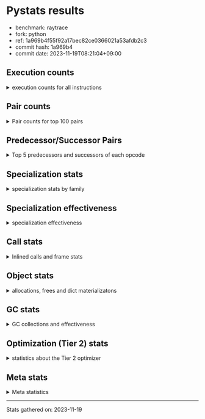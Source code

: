 
# Pystats results

- benchmark: raytrace
- fork: python
- ref: 1a969b4f55f92a17bec82ce0366021a53afdb2c3
- commit hash: 1a969b4
- commit date: 2023-11-19T08:21:04+09:00

## Execution counts

<details>
<summary> execution counts for all instructions </summary>

|Name | Count | Self | Cumulative | Miss ratio | 
|---|---:|---:|---:|---:|
| LOAD_FAST | 663,901,760 | 21.6% | 21.6% |  |
| LOAD_ATTR_INSTANCE_VALUE | 445,339,140 | 14.5% | 36.1% | 0.2% |
| RESUME_CHECK | 199,108,620 | 6.5% | 42.6% | 0.0% |
| RETURN_VALUE | 178,226,920 | 5.8% | 48.4% |  |
| LOAD_FAST_LOAD_FAST | 177,155,880 | 5.8% | 54.2% |  |
| BINARY_OP_MULTIPLY_FLOAT | 148,165,780 | 4.8% | 59.0% | 6.2% |
| CALL_PY_EXACT_ARGS | 129,162,800 | 4.2% | 63.2% | 2.3% |
| STORE_ATTR_INSTANCE_VALUE | 128,143,400 | 4.2% | 67.4% | 0.0% |
| LOAD_ATTR_METHOD_WITH_VALUES | 121,266,460 | 3.9% | 71.3% | 1.8% |
| RETURN_CONST | 84,603,600 | 2.8% | 74.1% |  |
| BINARY_OP_ADD_FLOAT | 81,693,900 | 2.7% | 76.8% | 9.9% |
| BINARY_OP_SUBTRACT_FLOAT | 67,119,600 | 2.2% | 79.0% | 30.1% |
| STORE_FAST | 63,113,020 | 2.1% | 81.0% |  |
| BINARY_OP | 58,565,860 | 1.9% | 82.9% |  |
| LOAD_CONST | 54,366,360 | 1.8% | 84.7% |  |
| LOAD_GLOBAL_MODULE | 52,240,460 | 1.7% | 86.4% | 0.0% |
| EXIT_INIT_CHECK | 44,517,200 | 1.5% | 87.8% |  |
| CALL_ALLOC_AND_ENTER_INIT | 44,517,200 | 1.5% | 89.3% |  |
| POP_JUMP_IF_FALSE | 43,041,040 | 1.4% | 90.7% |  |
| POP_TOP | 35,062,140 | 1.1% | 91.8% |  |
| INTERPRETER_EXIT | 25,483,520 | 0.8% | 92.7% |  |
| TO_BOOL_BOOL | 24,682,420 | 0.8% | 93.5% |  |
| ENTER_EXECUTOR | 21,559,340 | 0.7% | 94.2% |  |
| BINARY_OP_MULTIPLY_INT | 18,005,180 | 0.6% | 94.8% | 62.6% |
| COMPARE_OP | 16,460,520 | 0.5% | 95.3% |  |
| BUILD_TUPLE | 11,050,720 | 0.4% | 95.6% |  |
| POP_JUMP_IF_NOT_NONE | 10,548,960 | 0.3% | 96.0% |  |
| CALL_BUILTIN_O | 9,872,600 | 0.3% | 96.3% |  |
| LIST_APPEND | 9,769,600 | 0.3% | 96.6% |  |
| PUSH_NULL | 9,747,600 | 0.3% | 97.0% |  |
| LOAD_GLOBAL_BUILTIN | 9,478,300 | 0.3% | 97.3% |  |
| LOAD_ATTR_MODULE | 8,947,280 | 0.3% | 97.6% |  |
| BINARY_SUBSCR_TUPLE_INT | 8,925,880 | 0.3% | 97.8% |  |
| FOR_ITER_LIST | 7,832,540 | 0.3% | 98.1% |  |
| BINARY_OP_SUBTRACT_INT | 6,505,540 | 0.2% | 98.3% | 7.2% |
| CALL | 5,233,360 | 0.2% | 98.5% |  |
| POP_JUMP_IF_TRUE | 4,261,460 | 0.1% | 98.6% |  |
| BINARY_OP_ADD_INT | 4,240,740 | 0.1% | 98.8% | 0.0% |
| GET_ITER | 3,723,420 | 0.1% | 98.9% |  |
| UNARY_NEGATIVE | 3,483,720 | 0.1% | 99.0% |  |
| CALL_BUILTIN_CLASS | 3,326,180 | 0.1% | 99.1% |  |
| COMPARE_OP_FLOAT | 2,569,100 | 0.1% | 99.2% |  |
| BUILD_LIST | 2,448,160 | 0.1% | 99.3% |  |
| LOAD_FAST_AND_CLEAR | 2,442,400 | 0.1% | 99.3% |  |
| SWAP | 2,442,400 | 0.1% | 99.4% |  |
| STORE_SUBSCR | 2,401,600 | 0.1% | 99.5% |  |
| STORE_FAST_STORE_FAST | 2,075,500 | 0.1% | 99.6% |  |
| TO_BOOL | 2,040,960 | 0.1% | 99.6% |  |
| NOP | 2,015,840 | 0.1% | 99.7% |  |
| UNPACK_SEQUENCE_TWO_TUPLE | 1,648,820 | 0.1% | 99.8% |  |
| COMPARE_OP_INT | 1,226,620 | 0.0% | 99.8% |  |
| LOAD_ATTR | 1,115,280 | 0.0% | 99.8% |  |
| LOAD_ATTR_METHOD_NO_DICT | 821,600 | 0.0% | 99.9% |  |
| CALL_LIST_APPEND | 819,620 | 0.0% | 99.9% |  |
| CALL_FUNCTION_EX | 800,240 | 0.0% | 99.9% |  |
| CALL_INTRINSIC_1 | 800,080 | 0.0% | 99.9% |  |
| LIST_EXTEND | 800,080 | 0.0% | 100.0% |  |
| POP_JUMP_IF_NONE | 451,120 | 0.0% | 100.0% |  |
| UNPACK_SEQUENCE_TUPLE | 426,620 | 0.0% | 100.0% |  |
| TO_BOOL_INT | 308,540 | 0.0% | 100.0% |  |
| FOR_ITER_RANGE | 10,180 | 0.0% | 100.0% |  |
| JUMP_BACKWARD | 5,180 | 0.0% | 100.0% |  |
| LOAD_GLOBAL | 2,520 | 0.0% | 100.0% |  |
| CALL_METHOD_DESCRIPTOR_FAST | 1,980 | 0.0% | 100.0% |  |
| STORE_ATTR | 1,060 | 0.0% | 100.0% |  |
| RESUME | 720 | 0.0% | 100.0% | 2.8% |
| CALL_KW | 560 | 0.0% | 100.0% |  |
| FOR_ITER | 400 | 0.0% | 100.0% |  |
| BINARY_SUBSCR | 320 | 0.0% | 100.0% |  |
| EXTENDED_ARG | 240 | 0.0% | 100.0% |  |
| LOAD_DEREF | 240 | 0.0% | 100.0% |  |
| UNPACK_SEQUENCE | 120 | 0.0% | 100.0% |  |
| BUILD_MAP | 80 | 0.0% | 100.0% |  |
| COPY_FREE_VARS | 80 | 0.0% | 100.0% |  |
| DICT_MERGE | 80 | 0.0% | 100.0% |  |
| TO_BOOL_NONE | 60 | 0.0% | 100.0% |  |


</details>

## Pair counts

<details>
<summary> Pair counts for top 100 pairs </summary>

|Pair | Count | Self | Cumulative | 
|---|---:|---:|---:|
| LOAD_FAST LOAD_ATTR_INSTANCE_VALUE | 410,755,620 | 13.4% | 13.4% |
| LOAD_ATTR_INSTANCE_VALUE LOAD_FAST | 198,606,000 | 6.5% | 19.8% |
| LOAD_ATTR_INSTANCE_VALUE BINARY_OP_MULTIPLY_FLOAT | 131,544,740 | 4.3% | 24.1% |
| CALL_PY_EXACT_ARGS RESUME_CHECK | 129,107,400 | 4.2% | 28.3% |
| LOAD_FAST_LOAD_FAST STORE_ATTR_INSTANCE_VALUE | 117,843,980 | 3.8% | 32.2% |
| LOAD_FAST LOAD_ATTR_METHOD_WITH_VALUES | 112,859,600 | 3.7% | 35.9% |
| RESUME_CHECK LOAD_FAST | 109,822,680 | 3.6% | 39.4% |
| STORE_ATTR_INSTANCE_VALUE LOAD_FAST_LOAD_FAST | 73,326,680 | 2.4% | 41.8% |
| LOAD_ATTR_METHOD_WITH_VALUES CALL_PY_EXACT_ARGS | 72,004,120 | 2.3% | 44.2% |
| BINARY_OP_MULTIPLY_FLOAT BINARY_OP_ADD_FLOAT | 59,550,940 | 1.9% | 46.1% |
| STORE_FAST LOAD_FAST | 54,565,100 | 1.8% | 47.9% |
| RETURN_VALUE RETURN_VALUE | 45,571,120 | 1.5% | 49.4% |
| STORE_ATTR_INSTANCE_VALUE RETURN_CONST | 45,312,780 | 1.5% | 50.8% |
| RESUME_CHECK LOAD_FAST_LOAD_FAST | 44,634,960 | 1.5% | 52.3% |
| EXIT_INIT_CHECK RETURN_VALUE | 44,517,200 | 1.5% | 53.7% |
| RETURN_CONST EXIT_INIT_CHECK | 44,517,200 | 1.5% | 55.2% |
| CALL_ALLOC_AND_ENTER_INIT RESUME_CHECK | 44,517,200 | 1.5% | 56.6% |
| BINARY_OP_MULTIPLY_FLOAT LOAD_FAST | 41,312,860 | 1.3% | 58.0% |
| BINARY_OP_ADD_FLOAT LOAD_FAST | 39,254,960 | 1.3% | 59.3% |
| BINARY_OP_ADD_FLOAT RETURN_VALUE | 37,757,160 | 1.2% | 60.5% |
| LOAD_ATTR_METHOD_WITH_VALUES LOAD_FAST | 37,192,520 | 1.2% | 61.7% |
| LOAD_ATTR_INSTANCE_VALUE BINARY_OP_SUBTRACT_FLOAT | 36,709,640 | 1.2% | 62.9% |
| BINARY_OP_SUBTRACT_FLOAT LOAD_FAST | 36,284,440 | 1.2% | 64.1% |
| LOAD_ATTR_INSTANCE_VALUE BINARY_OP | 36,022,560 | 1.2% | 65.3% |
| LOAD_FAST RETURN_VALUE | 35,992,560 | 1.2% | 66.4% |
| RETURN_VALUE POP_TOP | 34,226,560 | 1.1% | 67.5% |
| LOAD_FAST_LOAD_FAST LOAD_ATTR_INSTANCE_VALUE | 34,168,840 | 1.1% | 68.7% |
| POP_TOP LOAD_FAST | 33,064,400 | 1.1% | 69.7% |
| LOAD_FAST CALL_PY_EXACT_ARGS | 30,196,880 | 1.0% | 70.7% |
| LOAD_GLOBAL_MODULE LOAD_FAST | 26,704,240 | 0.9% | 71.6% |
| CACHE RESUME_CHECK | 25,483,300 | 0.8% | 72.4% |
| RETURN_VALUE INTERPRETER_EXIT | 24,682,480 | 0.8% | 73.2% |
| RETURN_CONST TO_BOOL_BOOL | 24,682,360 | 0.8% | 74.0% |
| POP_JUMP_IF_FALSE LOAD_GLOBAL_MODULE | 24,682,320 | 0.8% | 74.8% |
| LOAD_FAST LOAD_CONST | 24,239,120 | 0.8% | 75.6% |
| RESUME_CHECK RETURN_CONST | 23,829,160 | 0.8% | 76.4% |
| TO_BOOL_BOOL POP_JUMP_IF_FALSE | 23,829,160 | 0.8% | 77.2% |
| RETURN_VALUE STORE_FAST | 22,824,100 | 0.7% | 77.9% |
| BINARY_OP_MULTIPLY_FLOAT LOAD_FAST_LOAD_FAST | 21,544,720 | 0.7% | 78.6% |
| BINARY_OP CALL_ALLOC_AND_ENTER_INIT | 21,129,020 | 0.7% | 79.3% |
| RESUME_CHECK LOAD_GLOBAL_MODULE | 19,173,760 | 0.6% | 79.9% |
| LOAD_CONST COMPARE_OP | 16,455,400 | 0.5% | 80.5% |
| COMPARE_OP POP_JUMP_IF_FALSE | 15,636,500 | 0.5% | 81.0% |
| BINARY_OP_MULTIPLY_FLOAT BINARY_OP_SUBTRACT_FLOAT | 14,356,880 | 0.5% | 81.4% |
| RETURN_VALUE LOAD_FAST_LOAD_FAST | 14,356,560 | 0.5% | 81.9% |
| LOAD_FAST_LOAD_FAST BINARY_OP_MULTIPLY_FLOAT | 14,356,520 | 0.5% | 82.4% |
| BINARY_OP_SUBTRACT_FLOAT STORE_FAST | 14,316,580 | 0.5% | 82.8% |
| BINARY_OP_SUBTRACT_FLOAT BINARY_OP_SUBTRACT_FLOAT | 14,316,500 | 0.5% | 83.3% |
| POP_JUMP_IF_FALSE RETURN_CONST | 13,807,280 | 0.4% | 83.8% |
| LOAD_GLOBAL_MODULE LOAD_FAST_LOAD_FAST | 13,734,140 | 0.4% | 84.2% |
| LOAD_ATTR_INSTANCE_VALUE BINARY_OP_MULTIPLY_INT | 12,817,540 | 0.4% | 84.6% |
| BINARY_OP LOAD_FAST | 11,359,860 | 0.4% | 85.0% |
| BINARY_OP_MULTIPLY_FLOAT CALL_ALLOC_AND_ENTER_INIT | 11,171,080 | 0.4% | 85.4% |
| LOAD_CONST LOAD_FAST | 11,169,640 | 0.4% | 85.7% |
| BINARY_OP_MULTIPLY_INT BINARY_OP_ADD_FLOAT | 11,158,160 | 0.4% | 86.1% |
| LOAD_FAST STORE_ATTR_INSTANCE_VALUE | 10,298,800 | 0.3% | 86.4% |
| RETURN_VALUE LOAD_FAST | 9,774,300 | 0.3% | 86.7% |
| LOAD_FAST BUILD_TUPLE | 9,769,680 | 0.3% | 87.1% |
| BUILD_TUPLE LIST_APPEND | 9,769,600 | 0.3% | 87.4% |
| LIST_APPEND ENTER_EXECUTOR | 9,769,260 | 0.3% | 87.7% |
| RETURN_VALUE BINARY_OP | 9,245,520 | 0.3% | 88.0% |
| LOAD_ATTR_METHOD_WITH_VALUES LOAD_CONST | 9,127,400 | 0.3% | 88.3% |
| STORE_ATTR_INSTANCE_VALUE LOAD_FAST | 9,076,280 | 0.3% | 88.6% |
| LOAD_FAST POP_JUMP_IF_NOT_NONE | 9,070,280 | 0.3% | 88.9% |
| LOAD_ATTR_INSTANCE_VALUE CALL_PY_EXACT_ARGS | 9,069,640 | 0.3% | 89.2% |
| PUSH_NULL LOAD_FAST | 8,947,280 | 0.3% | 89.5% |
| LOAD_ATTR_MODULE PUSH_NULL | 8,947,220 | 0.3% | 89.8% |
| LOAD_GLOBAL_MODULE LOAD_ATTR_MODULE | 8,947,120 | 0.3% | 90.1% |
| LOAD_CONST BINARY_SUBSCR_TUPLE_INT | 8,925,720 | 0.3% | 90.3% |
| BINARY_OP CALL_PY_EXACT_ARGS | 8,700,720 | 0.3% | 90.6% |
| CALL_BUILTIN_O RETURN_VALUE | 8,392,220 | 0.3% | 90.9% |
| RETURN_VALUE CALL_BUILTIN_O | 8,392,200 | 0.3% | 91.2% |
| RETURN_CONST LOAD_FAST | 8,275,840 | 0.3% | 91.4% |
| RETURN_VALUE CALL_PY_EXACT_ARGS | 7,480,360 | 0.2% | 91.7% |
| BINARY_OP STORE_FAST | 7,409,160 | 0.2% | 91.9% |
| POP_JUMP_IF_NOT_NONE ENTER_EXECUTOR | 6,782,400 | 0.2% | 92.2% |
| RETURN_CONST STORE_FAST | 6,326,000 | 0.2% | 92.4% |
| ENTER_EXECUTOR CALL_ALLOC_AND_ENTER_INIT | 6,180,260 | 0.2% | 92.6% |
| LOAD_ATTR_INSTANCE_VALUE BINARY_OP_ADD_FLOAT | 5,300,080 | 0.2% | 92.7% |
| LOAD_GLOBAL_BUILTIN LOAD_CONST | 5,226,560 | 0.2% | 92.9% |
| LOAD_ATTR_INSTANCE_VALUE LOAD_CONST | 4,949,000 | 0.2% | 93.1% |
| LOAD_CONST LOAD_GLOBAL_BUILTIN | 4,799,760 | 0.2% | 93.2% |
| BINARY_OP_MULTIPLY_INT LOAD_FAST | 4,368,340 | 0.1% | 93.4% |
| ENTER_EXECUTOR FOR_ITER_LIST | 4,106,420 | 0.1% | 93.5% |
| BINARY_OP BINARY_OP_ADD_FLOAT | 4,064,360 | 0.1% | 93.6% |
| LOAD_FAST_LOAD_FAST LOAD_CONST | 3,864,240 | 0.1% | 93.8% |
| BINARY_SUBSCR_TUPLE_INT LOAD_FAST_LOAD_FAST | 3,839,700 | 0.1% | 93.9% |
| BINARY_SUBSCR_TUPLE_INT BINARY_OP | 3,785,880 | 0.1% | 94.0% |
| LOAD_ATTR_INSTANCE_VALUE BINARY_OP_SUBTRACT_INT | 3,675,500 | 0.1% | 94.1% |
| BINARY_OP_SUBTRACT_INT CALL_ALLOC_AND_ENTER_INIT | 3,545,160 | 0.1% | 94.2% |
| LOAD_FAST LOAD_GLOBAL_MODULE | 3,407,800 | 0.1% | 94.4% |
| LOAD_GLOBAL_BUILTIN LOAD_FAST | 3,326,060 | 0.1% | 94.5% |
| FOR_ITER_LIST STORE_FAST | 3,290,360 | 0.1% | 94.6% |
| LOAD_FAST BINARY_OP | 3,259,040 | 0.1% | 94.7% |
| BINARY_OP RETURN_VALUE | 2,999,040 | 0.1% | 94.8% |
| POP_JUMP_IF_NOT_NONE LOAD_FAST | 2,971,320 | 0.1% | 94.9% |
| LOAD_ATTR_INSTANCE_VALUE LOAD_ATTR_METHOD_WITH_VALUES | 2,893,280 | 0.1% | 95.0% |
| STORE_FAST LOAD_GLOBAL_MODULE | 2,874,520 | 0.1% | 95.1% |
| LOAD_CONST BINARY_OP_ADD_INT | 2,821,440 | 0.1% | 95.1% |
| ENTER_EXECUTOR BINARY_OP_MULTIPLY_INT | 2,775,880 | 0.1% | 95.2% |


</details>

## Predecessor/Successor Pairs

<details>
<summary> Top 5 predecessors and successors of each opcode </summary>

### CACHE

<details>
<summary> Successors and predecessors for CACHE </summary>

|Successors | Count | Percentage | 
|---|---:|---:|
| RESUME_CHECK | 25,483,300 | 100.0% |
| RESUME | 220 | 0.0% |


</details>

### BINARY_SUBSCR

<details>
<summary> Successors and predecessors for BINARY_SUBSCR </summary>

|Predecessors | Count | Percentage | 
|---|---:|---:|
| LOAD_CONST | 320 | 100.0% |

|Successors | Count | Percentage | 
|---|---:|---:|
| BINARY_SUBSCR_TUPLE_INT | 160 | 50.0% |
| BINARY_OP | 60 | 18.8% |
| LOAD_FAST_LOAD_FAST | 60 | 18.8% |
| COMPARE_OP | 20 | 6.2% |
| STORE_FAST | 20 | 6.2% |


</details>

### EXIT_INIT_CHECK

<details>
<summary> Successors and predecessors for EXIT_INIT_CHECK </summary>

|Predecessors | Count | Percentage | 
|---|---:|---:|
| RETURN_CONST | 44,517,200 | 100.0% |

|Successors | Count | Percentage | 
|---|---:|---:|
| RETURN_VALUE | 44,517,200 | 100.0% |


</details>

### GET_ITER

<details>
<summary> Successors and predecessors for GET_ITER </summary>

|Predecessors | Count | Percentage | 
|---|---:|---:|
| LOAD_ATTR_INSTANCE_VALUE | 2,074,800 | 55.7% |
| LOAD_FAST | 1,221,280 | 32.8% |
| RETURN_VALUE | 426,640 | 11.5% |
| CALL_BUILTIN_CLASS | 560 | 0.0% |
| CALL | 80 | 0.0% |

|Successors | Count | Percentage | 
|---|---:|---:|
| FOR_ITER_LIST | 2,501,420 | 67.2% |
| LOAD_FAST_AND_CLEAR | 1,221,200 | 32.8% |
| FOR_ITER_RANGE | 560 | 0.0% |
| FOR_ITER | 160 | 0.0% |
| EXTENDED_ARG | 80 | 0.0% |


</details>

### INTERPRETER_EXIT

<details>
<summary> Successors and predecessors for INTERPRETER_EXIT </summary>

|Predecessors | Count | Percentage | 
|---|---:|---:|
| RETURN_VALUE | 24,682,480 | 96.9% |
| RETURN_CONST | 801,040 | 3.1% |


</details>

### NOP

<details>
<summary> Successors and predecessors for NOP </summary>

|Predecessors | Count | Percentage | 
|---|---:|---:|
| POP_JUMP_IF_FALSE | 1,221,200 | 60.6% |
| POP_JUMP_IF_NOT_NONE | 794,560 | 39.4% |
| POP_TOP | 80 | 0.0% |

|Successors | Count | Percentage | 
|---|---:|---:|
| LOAD_FAST | 2,015,760 | 100.0% |
| LOAD_DEREF | 80 | 0.0% |


</details>

### POP_TOP

<details>
<summary> Successors and predecessors for POP_TOP </summary>

|Predecessors | Count | Percentage | 
|---|---:|---:|
| RETURN_VALUE | 34,226,560 | 97.6% |
| CALL_FUNCTION_EX | 800,000 | 2.3% |
| POP_JUMP_IF_TRUE | 34,400 | 0.1% |
| RETURN_CONST | 1,040 | 0.0% |
| CALL | 140 | 0.0% |

|Successors | Count | Percentage | 
|---|---:|---:|
| LOAD_FAST | 33,064,400 | 94.3% |
| LOAD_GLOBAL_MODULE | 853,360 | 2.4% |
| ENTER_EXECUTOR | 799,800 | 2.3% |
| LOAD_GLOBAL_BUILTIN | 308,560 | 0.9% |
| RETURN_CONST | 34,440 | 0.1% |


</details>

### PUSH_NULL

<details>
<summary> Successors and predecessors for PUSH_NULL </summary>

|Predecessors | Count | Percentage | 
|---|---:|---:|
| LOAD_ATTR_MODULE | 8,947,220 | 91.8% |
| LOAD_ATTR | 800,220 | 8.2% |
| LOAD_DEREF | 160 | 0.0% |

|Successors | Count | Percentage | 
|---|---:|---:|
| LOAD_FAST | 8,947,280 | 91.8% |
| LOAD_FAST_LOAD_FAST | 800,000 | 8.2% |
| CALL | 240 | 0.0% |
| LOAD_CONST | 80 | 0.0% |


</details>

### RETURN_VALUE

<details>
<summary> Successors and predecessors for RETURN_VALUE </summary>

|Predecessors | Count | Percentage | 
|---|---:|---:|
| RETURN_VALUE | 45,571,120 | 25.6% |
| EXIT_INIT_CHECK | 44,517,200 | 25.0% |
| BINARY_OP_ADD_FLOAT | 37,757,160 | 21.2% |
| LOAD_FAST | 35,992,560 | 20.2% |
| CALL_BUILTIN_O | 8,392,220 | 4.7% |

|Successors | Count | Percentage | 
|---|---:|---:|
| RETURN_VALUE | 45,571,120 | 25.6% |
| POP_TOP | 34,226,560 | 19.2% |
| INTERPRETER_EXIT | 24,682,480 | 13.8% |
| STORE_FAST | 22,824,100 | 12.8% |
| LOAD_FAST_LOAD_FAST | 14,356,560 | 8.1% |


</details>

### STORE_SUBSCR

<details>
<summary> Successors and predecessors for STORE_SUBSCR </summary>

|Predecessors | Count | Percentage | 
|---|---:|---:|
| BINARY_OP_ADD_INT | 1,600,340 | 66.6% |
| LOAD_FAST | 800,000 | 33.3% |
| STORE_SUBSCR | 1,200 | 0.0% |
| BINARY_OP | 60 | 0.0% |

|Successors | Count | Percentage | 
|---|---:|---:|
| LOAD_GLOBAL_BUILTIN | 1,599,920 | 66.6% |
| RETURN_CONST | 800,000 | 33.3% |
| STORE_SUBSCR | 1,200 | 0.0% |
| JUMP_BACKWARD | 340 | 0.0% |
| LOAD_GLOBAL | 80 | 0.0% |


</details>

### TO_BOOL

<details>
<summary> Successors and predecessors for TO_BOOL </summary>

|Predecessors | Count | Percentage | 
|---|---:|---:|
| LOAD_FAST | 2,040,120 | 100.0% |
| TO_BOOL | 680 | 0.0% |
| RETURN_CONST | 120 | 0.0% |
| BINARY_OP | 40 | 0.0% |

|Successors | Count | Percentage | 
|---|---:|---:|
| POP_JUMP_IF_FALSE | 2,040,160 | 100.0% |
| TO_BOOL | 680 | 0.0% |
| TO_BOOL_BOOL | 60 | 0.0% |
| POP_JUMP_IF_TRUE | 20 | 0.0% |
| TO_BOOL_INT | 20 | 0.0% |


</details>

### UNARY_NEGATIVE

<details>
<summary> Successors and predecessors for UNARY_NEGATIVE </summary>

|Predecessors | Count | Percentage | 
|---|---:|---:|
| LOAD_FAST | 2,040,080 | 58.6% |
| LOAD_GLOBAL_MODULE | 1,443,620 | 41.4% |
| LOAD_GLOBAL | 20 | 0.0% |

|Successors | Count | Percentage | 
|---|---:|---:|
| BINARY_OP | 2,040,080 | 58.6% |
| COMPARE_OP_FLOAT | 1,443,600 | 41.4% |
| COMPARE_OP | 40 | 0.0% |


</details>

### BINARY_OP

<details>
<summary> Successors and predecessors for BINARY_OP </summary>

|Predecessors | Count | Percentage | 
|---|---:|---:|
| LOAD_ATTR_INSTANCE_VALUE | 36,022,560 | 61.5% |
| RETURN_VALUE | 9,245,520 | 15.8% |
| BINARY_SUBSCR_TUPLE_INT | 3,785,880 | 6.5% |
| LOAD_FAST | 3,259,040 | 5.6% |
| UNARY_NEGATIVE | 2,040,080 | 3.5% |

|Successors | Count | Percentage | 
|---|---:|---:|
| CALL_ALLOC_AND_ENTER_INIT | 21,129,020 | 36.1% |
| LOAD_FAST | 11,359,860 | 19.4% |
| CALL_PY_EXACT_ARGS | 8,700,720 | 14.9% |
| STORE_FAST | 7,409,160 | 12.7% |
| BINARY_OP_ADD_FLOAT | 4,064,360 | 6.9% |


</details>

### BUILD_LIST

<details>
<summary> Successors and predecessors for BUILD_LIST </summary>

|Predecessors | Count | Percentage | 
|---|---:|---:|
| SWAP | 1,221,200 | 49.9% |
| LOAD_FAST_LOAD_FAST | 800,000 | 32.7% |
| RESUME_CHECK | 426,680 | 17.4% |
| LOAD_CONST | 80 | 0.0% |
| LOAD_FAST | 80 | 0.0% |

|Successors | Count | Percentage | 
|---|---:|---:|
| SWAP | 1,221,200 | 49.9% |
| LOAD_FAST | 800,160 | 32.7% |
| STORE_FAST | 426,640 | 17.4% |
| LOAD_DEREF | 80 | 0.0% |
| LOAD_FAST_LOAD_FAST | 80 | 0.0% |


</details>

### BUILD_MAP

<details>
<summary> Successors and predecessors for BUILD_MAP </summary>

|Predecessors | Count | Percentage | 
|---|---:|---:|
| BUILD_TUPLE | 80 | 100.0% |

|Successors | Count | Percentage | 
|---|---:|---:|
| LOAD_FAST | 80 | 100.0% |


</details>

### BUILD_TUPLE

<details>
<summary> Successors and predecessors for BUILD_TUPLE </summary>

|Predecessors | Count | Percentage | 
|---|---:|---:|
| LOAD_FAST | 9,769,680 | 88.4% |
| BINARY_OP_ADD_FLOAT | 1,271,860 | 11.5% |
| BINARY_OP | 8,060 | 0.1% |
| LOAD_FAST_LOAD_FAST | 640 | 0.0% |
| LOAD_CONST | 480 | 0.0% |

|Successors | Count | Percentage | 
|---|---:|---:|
| LIST_APPEND | 9,769,600 | 88.4% |
| RETURN_VALUE | 1,279,920 | 11.6% |
| CALL_LIST_APPEND | 600 | 0.0% |
| LOAD_CONST | 480 | 0.0% |
| BUILD_MAP | 80 | 0.0% |


</details>

### CALL

<details>
<summary> Successors and predecessors for CALL </summary>

|Predecessors | Count | Percentage | 
|---|---:|---:|
| CALL | 2,402,860 | 45.9% |
| CALL_BUILTIN_CLASS | 2,399,940 | 45.9% |
| LOAD_FAST | 427,520 | 8.2% |
| BINARY_OP | 620 | 0.0% |
| LOAD_CONST | 600 | 0.0% |

|Successors | Count | Percentage | 
|---|---:|---:|
| CALL | 2,402,860 | 45.9% |
| LOAD_FAST | 2,400,280 | 45.9% |
| STORE_FAST | 426,860 | 8.2% |
| CALL_PY_EXACT_ARGS | 960 | 0.0% |
| RESUME_CHECK | 520 | 0.0% |


</details>

### CALL_FUNCTION_EX

<details>
<summary> Successors and predecessors for CALL_FUNCTION_EX </summary>

|Predecessors | Count | Percentage | 
|---|---:|---:|
| CALL_INTRINSIC_1 | 800,080 | 100.0% |
| DICT_MERGE | 80 | 0.0% |
| LOAD_FAST | 80 | 0.0% |

|Successors | Count | Percentage | 
|---|---:|---:|
| POP_TOP | 800,000 | 100.0% |
| RESUME_CHECK | 140 | 0.0% |
| COPY_FREE_VARS | 80 | 0.0% |
| RESUME | 20 | 0.0% |


</details>

### CALL_INTRINSIC_1

<details>
<summary> Successors and predecessors for CALL_INTRINSIC_1 </summary>

|Predecessors | Count | Percentage | 
|---|---:|---:|
| LIST_EXTEND | 800,080 | 100.0% |

|Successors | Count | Percentage | 
|---|---:|---:|
| CALL_FUNCTION_EX | 800,080 | 100.0% |


</details>

### CALL_KW

<details>
<summary> Successors and predecessors for CALL_KW </summary>

|Predecessors | Count | Percentage | 
|---|---:|---:|
| LOAD_CONST | 560 | 100.0% |

|Successors | Count | Percentage | 
|---|---:|---:|
| CALL_PY_EXACT_ARGS | 480 | 85.7% |
| CALL | 80 | 14.3% |


</details>

### COMPARE_OP

<details>
<summary> Successors and predecessors for COMPARE_OP </summary>

|Predecessors | Count | Percentage | 
|---|---:|---:|
| LOAD_CONST | 16,455,400 | 100.0% |
| COMPARE_OP | 5,000 | 0.0% |
| UNARY_NEGATIVE | 40 | 0.0% |
| BINARY_SUBSCR | 20 | 0.0% |
| LOAD_GLOBAL | 20 | 0.0% |

|Successors | Count | Percentage | 
|---|---:|---:|
| POP_JUMP_IF_FALSE | 15,636,500 | 95.0% |
| POP_JUMP_IF_TRUE | 818,940 | 5.0% |
| COMPARE_OP | 5,000 | 0.0% |
| COMPARE_OP_FLOAT | 60 | 0.0% |
| COMPARE_OP_INT | 20 | 0.0% |


</details>

### COPY_FREE_VARS

<details>
<summary> Successors and predecessors for COPY_FREE_VARS </summary>

|Predecessors | Count | Percentage | 
|---|---:|---:|
| CALL_FUNCTION_EX | 80 | 100.0% |

|Successors | Count | Percentage | 
|---|---:|---:|
| RESUME_CHECK | 60 | 75.0% |
| RESUME | 20 | 25.0% |


</details>

### DICT_MERGE

<details>
<summary> Successors and predecessors for DICT_MERGE </summary>

|Predecessors | Count | Percentage | 
|---|---:|---:|
| LOAD_FAST | 80 | 100.0% |

|Successors | Count | Percentage | 
|---|---:|---:|
| CALL_FUNCTION_EX | 80 | 100.0% |


</details>

### ENTER_EXECUTOR

<details>
<summary> Successors and predecessors for ENTER_EXECUTOR </summary>

|Predecessors | Count | Percentage | 
|---|---:|---:|
| LIST_APPEND | 9,769,260 | 45.3% |
| POP_JUMP_IF_NOT_NONE | 6,782,400 | 31.5% |
| POP_JUMP_IF_TRUE | 2,225,920 | 10.3% |
| STORE_FAST | 1,155,400 | 5.4% |
| CALL_LIST_APPEND | 818,540 | 3.8% |

|Successors | Count | Percentage | 
|---|---:|---:|
| CALL_ALLOC_AND_ENTER_INIT | 6,180,260 | 28.7% |
| FOR_ITER_LIST | 4,106,420 | 19.0% |
| BINARY_OP_MULTIPLY_INT | 2,775,880 | 12.9% |
| LOAD_FAST | 2,527,080 | 11.7% |
| LOAD_ATTR_METHOD_WITH_VALUES | 2,039,960 | 9.5% |


</details>

### EXTENDED_ARG

<details>
<summary> Successors and predecessors for EXTENDED_ARG </summary>

|Predecessors | Count | Percentage | 
|---|---:|---:|
| GET_ITER | 80 | 33.3% |
| POP_TOP | 80 | 33.3% |
| JUMP_BACKWARD | 80 | 33.3% |

|Successors | Count | Percentage | 
|---|---:|---:|
| FOR_ITER_RANGE | 120 | 50.0% |
| JUMP_BACKWARD | 80 | 33.3% |
| FOR_ITER | 40 | 16.7% |


</details>

### FOR_ITER

<details>
<summary> Successors and predecessors for FOR_ITER </summary>

|Predecessors | Count | Percentage | 
|---|---:|---:|
| JUMP_BACKWARD | 180 | 45.0% |
| GET_ITER | 160 | 40.0% |
| EXTENDED_ARG | 40 | 10.0% |
| SWAP | 20 | 5.0% |

|Successors | Count | Percentage | 
|---|---:|---:|
| STORE_FAST | 160 | 40.0% |
| FOR_ITER_LIST | 100 | 25.0% |
| FOR_ITER_RANGE | 100 | 25.0% |
| UNPACK_SEQUENCE | 40 | 10.0% |


</details>

### JUMP_BACKWARD

<details>
<summary> Successors and predecessors for JUMP_BACKWARD </summary>

|Predecessors | Count | Percentage | 
|---|---:|---:|
| POP_JUMP_IF_TRUE | 1,700 | 32.8% |
| POP_TOP | 700 | 13.5% |
| POP_JUMP_IF_NOT_NONE | 680 | 13.1% |
| STORE_FAST | 680 | 13.1% |
| STORE_SUBSCR | 340 | 6.6% |

|Successors | Count | Percentage | 
|---|---:|---:|
| FOR_ITER_LIST | 3,420 | 66.0% |
| FOR_ITER_RANGE | 1,200 | 23.2% |
| ENTER_EXECUTOR | 300 | 5.8% |
| FOR_ITER | 180 | 3.5% |
| EXTENDED_ARG | 80 | 1.5% |


</details>

### LIST_APPEND

<details>
<summary> Successors and predecessors for LIST_APPEND </summary>

|Predecessors | Count | Percentage | 
|---|---:|---:|
| BUILD_TUPLE | 9,769,600 | 100.0% |

|Successors | Count | Percentage | 
|---|---:|---:|
| ENTER_EXECUTOR | 9,769,260 | 100.0% |
| JUMP_BACKWARD | 340 | 0.0% |


</details>

### LIST_EXTEND

<details>
<summary> Successors and predecessors for LIST_EXTEND </summary>

|Predecessors | Count | Percentage | 
|---|---:|---:|
| LOAD_FAST | 800,000 | 100.0% |
| LOAD_DEREF | 80 | 0.0% |

|Successors | Count | Percentage | 
|---|---:|---:|
| CALL_INTRINSIC_1 | 800,080 | 100.0% |


</details>

### LOAD_ATTR

<details>
<summary> Successors and predecessors for LOAD_ATTR </summary>

|Predecessors | Count | Percentage | 
|---|---:|---:|
| LOAD_FAST | 804,560 | 72.1% |
| LOAD_GLOBAL_MODULE | 308,940 | 27.7% |
| LOAD_ATTR | 840 | 0.1% |
| LOAD_FAST_LOAD_FAST | 360 | 0.0% |
| LOAD_GLOBAL | 260 | 0.0% |

|Successors | Count | Percentage | 
|---|---:|---:|
| PUSH_NULL | 800,220 | 71.8% |
| BINARY_OP | 309,020 | 27.7% |
| LOAD_ATTR_INSTANCE_VALUE | 1,680 | 0.2% |
| LOAD_FAST | 1,060 | 0.1% |
| LOAD_ATTR | 840 | 0.1% |


</details>

### LOAD_CONST

<details>
<summary> Successors and predecessors for LOAD_CONST </summary>

|Predecessors | Count | Percentage | 
|---|---:|---:|
| LOAD_FAST | 24,239,120 | 44.6% |
| LOAD_ATTR_METHOD_WITH_VALUES | 9,127,400 | 16.8% |
| LOAD_GLOBAL_BUILTIN | 5,226,560 | 9.6% |
| LOAD_ATTR_INSTANCE_VALUE | 4,949,000 | 9.1% |
| LOAD_FAST_LOAD_FAST | 3,864,240 | 7.1% |

|Successors | Count | Percentage | 
|---|---:|---:|
| COMPARE_OP | 16,455,400 | 30.3% |
| LOAD_FAST | 11,169,640 | 20.5% |
| BINARY_SUBSCR_TUPLE_INT | 8,925,720 | 16.4% |
| LOAD_GLOBAL_BUILTIN | 4,799,760 | 8.8% |
| BINARY_OP_ADD_INT | 2,821,440 | 5.2% |


</details>

### LOAD_DEREF

<details>
<summary> Successors and predecessors for LOAD_DEREF </summary>

|Predecessors | Count | Percentage | 
|---|---:|---:|
| NOP | 80 | 33.3% |
| BUILD_LIST | 80 | 33.3% |
| RESUME_CHECK | 60 | 25.0% |
| RESUME | 20 | 8.3% |

|Successors | Count | Percentage | 
|---|---:|---:|
| PUSH_NULL | 160 | 66.7% |
| LIST_EXTEND | 80 | 33.3% |


</details>

### LOAD_FAST

<details>
<summary> Successors and predecessors for LOAD_FAST </summary>

|Predecessors | Count | Percentage | 
|---|---:|---:|
| LOAD_ATTR_INSTANCE_VALUE | 198,606,000 | 29.9% |
| RESUME_CHECK | 109,822,680 | 16.5% |
| STORE_FAST | 54,565,100 | 8.2% |
| BINARY_OP_MULTIPLY_FLOAT | 41,312,860 | 6.2% |
| BINARY_OP_ADD_FLOAT | 39,254,960 | 5.9% |

|Successors | Count | Percentage | 
|---|---:|---:|
| LOAD_ATTR_INSTANCE_VALUE | 410,755,620 | 61.9% |
| LOAD_ATTR_METHOD_WITH_VALUES | 112,859,600 | 17.0% |
| RETURN_VALUE | 35,992,560 | 5.4% |
| CALL_PY_EXACT_ARGS | 30,196,880 | 4.5% |
| LOAD_CONST | 24,239,120 | 3.7% |


</details>

### LOAD_FAST_AND_CLEAR

<details>
<summary> Successors and predecessors for LOAD_FAST_AND_CLEAR </summary>

|Predecessors | Count | Percentage | 
|---|---:|---:|
| GET_ITER | 1,221,200 | 50.0% |
| LOAD_FAST_AND_CLEAR | 1,221,200 | 50.0% |

|Successors | Count | Percentage | 
|---|---:|---:|
| LOAD_FAST_AND_CLEAR | 1,221,200 | 50.0% |
| SWAP | 1,221,200 | 50.0% |


</details>

### LOAD_FAST_LOAD_FAST

<details>
<summary> Successors and predecessors for LOAD_FAST_LOAD_FAST </summary>

|Predecessors | Count | Percentage | 
|---|---:|---:|
| STORE_ATTR_INSTANCE_VALUE | 73,326,680 | 41.4% |
| RESUME_CHECK | 44,634,960 | 25.2% |
| BINARY_OP_MULTIPLY_FLOAT | 21,544,720 | 12.2% |
| RETURN_VALUE | 14,356,560 | 8.1% |
| LOAD_GLOBAL_MODULE | 13,734,140 | 7.8% |

|Successors | Count | Percentage | 
|---|---:|---:|
| STORE_ATTR_INSTANCE_VALUE | 117,843,980 | 66.5% |
| LOAD_ATTR_INSTANCE_VALUE | 34,168,840 | 19.3% |
| BINARY_OP_MULTIPLY_FLOAT | 14,356,520 | 8.1% |
| LOAD_CONST | 3,864,240 | 2.2% |
| LOAD_ATTR_METHOD_WITH_VALUES | 2,074,680 | 1.2% |


</details>

### LOAD_GLOBAL

<details>
<summary> Successors and predecessors for LOAD_GLOBAL </summary>

|Predecessors | Count | Percentage | 
|---|---:|---:|
| STORE_FAST | 480 | 19.0% |
| LOAD_CONST | 240 | 9.5% |
| POP_TOP | 160 | 6.3% |
| LOAD_ATTR | 160 | 6.3% |
| LOAD_FAST | 160 | 6.3% |

|Successors | Count | Percentage | 
|---|---:|---:|
| LOAD_GLOBAL_MODULE | 840 | 33.3% |
| LOAD_GLOBAL_BUILTIN | 420 | 16.7% |
| LOAD_FAST | 340 | 13.5% |
| LOAD_CONST | 320 | 12.7% |
| LOAD_ATTR | 260 | 10.3% |


</details>

### POP_JUMP_IF_FALSE

<details>
<summary> Successors and predecessors for POP_JUMP_IF_FALSE </summary>

|Predecessors | Count | Percentage | 
|---|---:|---:|
| TO_BOOL_BOOL | 23,829,160 | 55.4% |
| COMPARE_OP | 15,636,500 | 36.3% |
| TO_BOOL | 2,040,160 | 4.7% |
| COMPARE_OP_INT | 1,226,620 | 2.8% |
| TO_BOOL_INT | 308,540 | 0.7% |

|Successors | Count | Percentage | 
|---|---:|---:|
| LOAD_GLOBAL_MODULE | 24,682,320 | 57.3% |
| RETURN_CONST | 13,807,280 | 32.1% |
| LOAD_CONST | 2,466,720 | 5.7% |
| NOP | 1,221,200 | 2.8% |
| LOAD_FAST | 863,360 | 2.0% |


</details>

### POP_JUMP_IF_NONE

<details>
<summary> Successors and predecessors for POP_JUMP_IF_NONE </summary>

|Predecessors | Count | Percentage | 
|---|---:|---:|
| LOAD_FAST | 451,120 | 100.0% |

|Successors | Count | Percentage | 
|---|---:|---:|
| LOAD_FAST | 426,640 | 94.6% |
| LOAD_FAST_LOAD_FAST | 24,480 | 5.4% |


</details>

### POP_JUMP_IF_NOT_NONE

<details>
<summary> Successors and predecessors for POP_JUMP_IF_NOT_NONE </summary>

|Predecessors | Count | Percentage | 
|---|---:|---:|
| LOAD_FAST | 9,070,280 | 86.0% |
| ENTER_EXECUTOR | 1,478,680 | 14.0% |

|Successors | Count | Percentage | 
|---|---:|---:|
| ENTER_EXECUTOR | 6,782,400 | 64.3% |
| LOAD_FAST | 2,971,320 | 28.2% |
| NOP | 794,560 | 7.5% |
| JUMP_BACKWARD | 680 | 0.0% |


</details>

### POP_JUMP_IF_TRUE

<details>
<summary> Successors and predecessors for POP_JUMP_IF_TRUE </summary>

|Predecessors | Count | Percentage | 
|---|---:|---:|
| COMPARE_OP_FLOAT | 2,569,100 | 60.3% |
| TO_BOOL_BOOL | 853,260 | 20.0% |
| COMPARE_OP | 818,940 | 19.2% |
| ENTER_EXECUTOR | 20,140 | 0.5% |
| TO_BOOL | 20 | 0.0% |

|Successors | Count | Percentage | 
|---|---:|---:|
| ENTER_EXECUTOR | 2,225,920 | 52.2% |
| LOAD_FAST | 1,274,160 | 29.9% |
| LOAD_FAST_LOAD_FAST | 725,280 | 17.0% |
| POP_TOP | 34,400 | 0.8% |
| JUMP_BACKWARD | 1,700 | 0.0% |


</details>

### RETURN_CONST

<details>
<summary> Successors and predecessors for RETURN_CONST </summary>

|Predecessors | Count | Percentage | 
|---|---:|---:|
| STORE_ATTR_INSTANCE_VALUE | 45,312,780 | 53.6% |
| RESUME_CHECK | 23,829,160 | 28.2% |
| POP_JUMP_IF_FALSE | 13,807,280 | 16.3% |
| FOR_ITER_LIST | 818,880 | 1.0% |
| STORE_SUBSCR | 800,000 | 0.9% |

|Successors | Count | Percentage | 
|---|---:|---:|
| EXIT_INIT_CHECK | 44,517,200 | 52.6% |
| TO_BOOL_BOOL | 24,682,360 | 29.2% |
| LOAD_FAST | 8,275,840 | 9.8% |
| STORE_FAST | 6,326,000 | 7.5% |
| INTERPRETER_EXIT | 801,040 | 0.9% |


</details>

### STORE_ATTR

<details>
<summary> Successors and predecessors for STORE_ATTR </summary>

|Predecessors | Count | Percentage | 
|---|---:|---:|
| LOAD_FAST | 720 | 67.9% |
| LOAD_FAST_LOAD_FAST | 340 | 32.1% |

|Successors | Count | Percentage | 
|---|---:|---:|
| STORE_ATTR_INSTANCE_VALUE | 560 | 52.8% |
| RETURN_CONST | 180 | 17.0% |
| LOAD_FAST | 120 | 11.3% |
| LOAD_CONST | 60 | 5.7% |
| LOAD_GLOBAL | 60 | 5.7% |


</details>

### STORE_FAST

<details>
<summary> Successors and predecessors for STORE_FAST </summary>

|Predecessors | Count | Percentage | 
|---|---:|---:|
| RETURN_VALUE | 22,824,100 | 36.2% |
| BINARY_OP_SUBTRACT_FLOAT | 14,316,580 | 22.7% |
| BINARY_OP | 7,409,160 | 11.7% |
| RETURN_CONST | 6,326,000 | 10.0% |
| FOR_ITER_LIST | 3,290,360 | 5.2% |

|Successors | Count | Percentage | 
|---|---:|---:|
| LOAD_FAST | 54,565,100 | 86.5% |
| LOAD_GLOBAL_MODULE | 2,874,520 | 4.6% |
| STORE_FAST | 2,442,400 | 3.9% |
| ENTER_EXECUTOR | 1,155,400 | 1.8% |
| LOAD_FAST_LOAD_FAST | 846,960 | 1.3% |


</details>

### STORE_FAST_STORE_FAST

<details>
<summary> Successors and predecessors for STORE_FAST_STORE_FAST </summary>

|Predecessors | Count | Percentage | 
|---|---:|---:|
| UNPACK_SEQUENCE_TWO_TUPLE | 1,648,820 | 79.4% |
| UNPACK_SEQUENCE_TUPLE | 426,620 | 20.6% |
| UNPACK_SEQUENCE | 60 | 0.0% |

|Successors | Count | Percentage | 
|---|---:|---:|
| LOAD_FAST_LOAD_FAST | 1,221,480 | 58.9% |
| LOAD_FAST | 427,380 | 20.6% |
| STORE_FAST | 426,640 | 20.6% |


</details>

### SWAP

<details>
<summary> Successors and predecessors for SWAP </summary>

|Predecessors | Count | Percentage | 
|---|---:|---:|
| BUILD_LIST | 1,221,200 | 50.0% |
| LOAD_FAST_AND_CLEAR | 1,221,200 | 50.0% |

|Successors | Count | Percentage | 
|---|---:|---:|
| BUILD_LIST | 1,221,200 | 50.0% |
| FOR_ITER_LIST | 1,221,180 | 50.0% |
| FOR_ITER | 20 | 0.0% |


</details>

### UNPACK_SEQUENCE

<details>
<summary> Successors and predecessors for UNPACK_SEQUENCE </summary>

|Predecessors | Count | Percentage | 
|---|---:|---:|
| FOR_ITER | 40 | 33.3% |
| LOAD_FAST | 40 | 33.3% |
| FOR_ITER_LIST | 40 | 33.3% |

|Successors | Count | Percentage | 
|---|---:|---:|
| STORE_FAST_STORE_FAST | 60 | 50.0% |
| UNPACK_SEQUENCE_TWO_TUPLE | 40 | 33.3% |
| UNPACK_SEQUENCE_TUPLE | 20 | 16.7% |


</details>

### RESUME

<details>
<summary> Successors and predecessors for RESUME </summary>

|Predecessors | Count | Percentage | 
|---|---:|---:|
| CALL | 400 | 55.6% |
| CACHE | 220 | 30.6% |
| CALL_PY_EXACT_ARGS | 60 | 8.3% |
| CALL_FUNCTION_EX | 20 | 2.8% |
| COPY_FREE_VARS | 20 | 2.8% |

|Successors | Count | Percentage | 
|---|---:|---:|
| LOAD_FAST | 420 | 58.3% |
| LOAD_GLOBAL | 100 | 13.9% |
| LOAD_FAST_LOAD_FAST | 80 | 11.1% |
| BUILD_LIST | 40 | 5.6% |
| RETURN_CONST | 40 | 5.6% |


</details>

### BINARY_OP_ADD_FLOAT

<details>
<summary> Successors and predecessors for BINARY_OP_ADD_FLOAT </summary>

|Predecessors | Count | Percentage | 
|---|---:|---:|
| BINARY_OP_MULTIPLY_FLOAT | 59,550,940 | 72.9% |
| BINARY_OP_MULTIPLY_INT | 11,158,160 | 13.7% |
| LOAD_ATTR_INSTANCE_VALUE | 5,300,080 | 6.5% |
| BINARY_OP | 4,064,360 | 5.0% |
| LOAD_CONST | 925,560 | 1.1% |

|Successors | Count | Percentage | 
|---|---:|---:|
| LOAD_FAST | 39,254,960 | 48.1% |
| RETURN_VALUE | 37,757,160 | 46.2% |
| CALL_ALLOC_AND_ENTER_INIT | 1,636,760 | 2.0% |
| BUILD_TUPLE | 1,271,860 | 1.6% |
| CALL_BUILTIN_CLASS | 925,560 | 1.1% |


</details>

### BINARY_OP_ADD_INT

<details>
<summary> Successors and predecessors for BINARY_OP_ADD_INT </summary>

|Predecessors | Count | Percentage | 
|---|---:|---:|
| LOAD_CONST | 2,821,440 | 66.5% |
| LOAD_FAST | 799,960 | 18.9% |
| CALL_BUILTIN_CLASS | 617,040 | 14.6% |
| BINARY_OP_MULTIPLY_INT | 2,140 | 0.1% |
| BINARY_OP | 140 | 0.0% |

|Successors | Count | Percentage | 
|---|---:|---:|
| STORE_SUBSCR | 1,600,340 | 37.7% |
| LOAD_FAST | 1,222,240 | 28.8% |
| LOAD_CONST | 1,108,520 | 26.1% |
| LOAD_GLOBAL_BUILTIN | 308,520 | 7.3% |
| RETURN_VALUE | 1,060 | 0.0% |


</details>

### BINARY_OP_MULTIPLY_FLOAT

<details>
<summary> Successors and predecessors for BINARY_OP_MULTIPLY_FLOAT </summary>

|Predecessors | Count | Percentage | 
|---|---:|---:|
| LOAD_ATTR_INSTANCE_VALUE | 131,544,740 | 88.8% |
| LOAD_FAST_LOAD_FAST | 14,356,520 | 9.7% |
| ENTER_EXECUTOR | 2,024,000 | 1.4% |
| BINARY_OP_MULTIPLY_INT | 147,360 | 0.1% |
| BINARY_SUBSCR_TUPLE_INT | 53,820 | 0.0% |

|Successors | Count | Percentage | 
|---|---:|---:|
| BINARY_OP_ADD_FLOAT | 59,550,940 | 40.2% |
| LOAD_FAST | 41,312,860 | 27.9% |
| LOAD_FAST_LOAD_FAST | 21,544,720 | 14.5% |
| BINARY_OP_SUBTRACT_FLOAT | 14,356,880 | 9.7% |
| CALL_ALLOC_AND_ENTER_INIT | 11,171,080 | 7.5% |


</details>

### BINARY_OP_MULTIPLY_INT

<details>
<summary> Successors and predecessors for BINARY_OP_MULTIPLY_INT </summary>

|Predecessors | Count | Percentage | 
|---|---:|---:|
| LOAD_ATTR_INSTANCE_VALUE | 12,817,540 | 71.2% |
| ENTER_EXECUTOR | 2,775,880 | 15.4% |
| LOAD_CONST | 2,199,020 | 12.2% |
| BINARY_OP | 180,080 | 1.0% |
| BINARY_OP_MULTIPLY_FLOAT | 32,580 | 0.2% |

|Successors | Count | Percentage | 
|---|---:|---:|
| BINARY_OP_ADD_FLOAT | 11,158,160 | 62.0% |
| LOAD_FAST | 4,368,340 | 24.3% |
| CALL_BUILTIN_CLASS | 1,398,760 | 7.8% |
| STORE_FAST | 799,980 | 4.4% |
| BINARY_OP_MULTIPLY_FLOAT | 147,360 | 0.8% |


</details>

### BINARY_OP_SUBTRACT_FLOAT

<details>
<summary> Successors and predecessors for BINARY_OP_SUBTRACT_FLOAT </summary>

|Predecessors | Count | Percentage | 
|---|---:|---:|
| LOAD_ATTR_INSTANCE_VALUE | 36,709,640 | 54.7% |
| BINARY_OP_MULTIPLY_FLOAT | 14,356,880 | 21.4% |
| BINARY_OP_SUBTRACT_FLOAT | 14,316,500 | 21.3% |
| LOAD_FAST | 800,680 | 1.2% |
| CALL_BUILTIN_O | 554,680 | 0.8% |

|Successors | Count | Percentage | 
|---|---:|---:|
| LOAD_FAST | 36,284,440 | 54.1% |
| STORE_FAST | 14,316,580 | 21.3% |
| BINARY_OP_SUBTRACT_FLOAT | 14,316,500 | 21.3% |
| CALL_PY_EXACT_ARGS | 800,640 | 1.2% |
| RETURN_VALUE | 554,700 | 0.8% |


</details>

### BINARY_OP_SUBTRACT_INT

<details>
<summary> Successors and predecessors for BINARY_OP_SUBTRACT_INT </summary>

|Predecessors | Count | Percentage | 
|---|---:|---:|
| LOAD_ATTR_INSTANCE_VALUE | 3,675,500 | 56.5% |
| LOAD_CONST | 2,021,160 | 31.1% |
| LOAD_FAST | 799,960 | 12.3% |
| BINARY_OP | 8,200 | 0.1% |
| BINARY_OP_SUBTRACT_FLOAT | 720 | 0.0% |

|Successors | Count | Percentage | 
|---|---:|---:|
| CALL_ALLOC_AND_ENTER_INIT | 3,545,160 | 54.5% |
| LOAD_FAST | 2,151,420 | 33.1% |
| LOAD_CONST | 799,980 | 12.3% |
| BINARY_OP | 8,260 | 0.1% |
| BINARY_OP_SUBTRACT_FLOAT | 700 | 0.0% |


</details>

### BINARY_SUBSCR_TUPLE_INT

<details>
<summary> Successors and predecessors for BINARY_SUBSCR_TUPLE_INT </summary>

|Predecessors | Count | Percentage | 
|---|---:|---:|
| LOAD_CONST | 8,925,720 | 100.0% |
| BINARY_SUBSCR | 160 | 0.0% |

|Successors | Count | Percentage | 
|---|---:|---:|
| LOAD_FAST_LOAD_FAST | 3,839,700 | 43.0% |
| BINARY_OP | 3,785,880 | 42.4% |
| STORE_FAST | 1,222,020 | 13.7% |
| BINARY_OP_MULTIPLY_FLOAT | 53,820 | 0.6% |
| COMPARE_OP_FLOAT | 24,440 | 0.3% |


</details>

### CALL_ALLOC_AND_ENTER_INIT

<details>
<summary> Successors and predecessors for CALL_ALLOC_AND_ENTER_INIT </summary>

|Predecessors | Count | Percentage | 
|---|---:|---:|
| BINARY_OP | 21,129,020 | 47.5% |
| BINARY_OP_MULTIPLY_FLOAT | 11,171,080 | 25.1% |
| ENTER_EXECUTOR | 6,180,260 | 13.9% |
| BINARY_OP_SUBTRACT_INT | 3,545,160 | 8.0% |
| BINARY_OP_ADD_FLOAT | 1,636,760 | 3.7% |

|Successors | Count | Percentage | 
|---|---:|---:|
| RESUME_CHECK | 44,517,200 | 100.0% |


</details>

### CALL_BUILTIN_CLASS

<details>
<summary> Successors and predecessors for CALL_BUILTIN_CLASS </summary>

|Predecessors | Count | Percentage | 
|---|---:|---:|
| BINARY_OP_MULTIPLY_INT | 1,398,760 | 42.1% |
| BINARY_OP | 1,001,160 | 30.1% |
| BINARY_OP_ADD_FLOAT | 925,560 | 27.8% |
| LOAD_ATTR_INSTANCE_VALUE | 400 | 0.0% |
| CALL | 220 | 0.0% |

|Successors | Count | Percentage | 
|---|---:|---:|
| CALL | 2,399,940 | 72.2% |
| BINARY_OP_ADD_INT | 617,040 | 18.6% |
| LOAD_GLOBAL_BUILTIN | 308,520 | 9.3% |
| GET_ITER | 560 | 0.0% |
| STORE_FAST | 60 | 0.0% |


</details>

### CALL_BUILTIN_O

<details>
<summary> Successors and predecessors for CALL_BUILTIN_O </summary>

|Predecessors | Count | Percentage | 
|---|---:|---:|
| RETURN_VALUE | 8,392,200 | 85.0% |
| LOAD_ATTR_INSTANCE_VALUE | 925,560 | 9.4% |
| LOAD_FAST | 554,720 | 5.6% |
| CALL | 120 | 0.0% |

|Successors | Count | Percentage | 
|---|---:|---:|
| RETURN_VALUE | 8,392,220 | 85.0% |
| LOAD_CONST | 925,620 | 9.4% |
| BINARY_OP_SUBTRACT_FLOAT | 554,680 | 5.6% |
| STORE_FAST | 60 | 0.0% |
| BINARY_OP | 20 | 0.0% |


</details>

### CALL_LIST_APPEND

<details>
<summary> Successors and predecessors for CALL_LIST_APPEND </summary>

|Predecessors | Count | Percentage | 
|---|---:|---:|
| LOAD_FAST | 818,960 | 99.9% |
| BUILD_TUPLE | 600 | 0.1% |
| CALL | 60 | 0.0% |

|Successors | Count | Percentage | 
|---|---:|---:|
| ENTER_EXECUTOR | 818,540 | 99.9% |
| RETURN_CONST | 760 | 0.1% |
| JUMP_BACKWARD | 320 | 0.0% |


</details>

### CALL_METHOD_DESCRIPTOR_FAST

<details>
<summary> Successors and predecessors for CALL_METHOD_DESCRIPTOR_FAST </summary>

|Predecessors | Count | Percentage | 
|---|---:|---:|
| LOAD_CONST | 1,880 | 94.9% |
| CALL | 100 | 5.1% |

|Successors | Count | Percentage | 
|---|---:|---:|
| LOAD_FAST | 1,980 | 100.0% |


</details>

### CALL_PY_EXACT_ARGS

<details>
<summary> Successors and predecessors for CALL_PY_EXACT_ARGS </summary>

|Predecessors | Count | Percentage | 
|---|---:|---:|
| LOAD_ATTR_METHOD_WITH_VALUES | 72,004,120 | 55.7% |
| LOAD_FAST | 30,196,880 | 23.4% |
| LOAD_ATTR_INSTANCE_VALUE | 9,069,640 | 7.0% |
| BINARY_OP | 8,700,720 | 6.7% |
| RETURN_VALUE | 7,480,360 | 5.8% |

|Successors | Count | Percentage | 
|---|---:|---:|
| RESUME_CHECK | 129,107,400 | 100.0% |
| CALL_PY_EXACT_ARGS | 55,340 | 0.0% |
| RESUME | 60 | 0.0% |


</details>

### COMPARE_OP_FLOAT

<details>
<summary> Successors and predecessors for COMPARE_OP_FLOAT </summary>

|Predecessors | Count | Percentage | 
|---|---:|---:|
| UNARY_NEGATIVE | 1,443,600 | 56.2% |
| LOAD_GLOBAL_MODULE | 1,101,000 | 42.9% |
| BINARY_SUBSCR_TUPLE_INT | 24,440 | 1.0% |
| COMPARE_OP | 60 | 0.0% |

|Successors | Count | Percentage | 
|---|---:|---:|
| POP_JUMP_IF_TRUE | 2,569,100 | 100.0% |


</details>

### COMPARE_OP_INT

<details>
<summary> Successors and predecessors for COMPARE_OP_INT </summary>

|Predecessors | Count | Percentage | 
|---|---:|---:|
| LOAD_CONST | 1,226,600 | 100.0% |
| COMPARE_OP | 20 | 0.0% |

|Successors | Count | Percentage | 
|---|---:|---:|
| POP_JUMP_IF_FALSE | 1,226,620 | 100.0% |


</details>

### FOR_ITER_LIST

<details>
<summary> Successors and predecessors for FOR_ITER_LIST </summary>

|Predecessors | Count | Percentage | 
|---|---:|---:|
| ENTER_EXECUTOR | 4,106,420 | 52.4% |
| GET_ITER | 2,501,420 | 31.9% |
| SWAP | 1,221,180 | 15.6% |
| JUMP_BACKWARD | 3,420 | 0.0% |
| FOR_ITER | 100 | 0.0% |

|Successors | Count | Percentage | 
|---|---:|---:|
| STORE_FAST | 3,290,360 | 42.0% |
| UNPACK_SEQUENCE_TWO_TUPLE | 1,648,780 | 21.1% |
| LOAD_FAST | 1,647,840 | 21.0% |
| RETURN_CONST | 818,880 | 10.5% |
| LOAD_GLOBAL_BUILTIN | 426,600 | 5.4% |


</details>

### FOR_ITER_RANGE

<details>
<summary> Successors and predecessors for FOR_ITER_RANGE </summary>

|Predecessors | Count | Percentage | 
|---|---:|---:|
| ENTER_EXECUTOR | 8,200 | 80.6% |
| JUMP_BACKWARD | 1,200 | 11.8% |
| GET_ITER | 560 | 5.5% |
| EXTENDED_ARG | 120 | 1.2% |
| FOR_ITER | 100 | 1.0% |

|Successors | Count | Percentage | 
|---|---:|---:|
| ENTER_EXECUTOR | 7,660 | 75.2% |
| STORE_FAST | 1,860 | 18.3% |
| JUMP_BACKWARD | 340 | 3.3% |
| LOAD_FAST | 80 | 0.8% |
| LOAD_FAST_LOAD_FAST | 80 | 0.8% |


</details>

### LOAD_ATTR_INSTANCE_VALUE

<details>
<summary> Successors and predecessors for LOAD_ATTR_INSTANCE_VALUE </summary>

|Predecessors | Count | Percentage | 
|---|---:|---:|
| LOAD_FAST | 410,755,620 | 92.2% |
| LOAD_FAST_LOAD_FAST | 34,168,840 | 7.7% |
| ENTER_EXECUTOR | 398,720 | 0.1% |
| LOAD_ATTR_INSTANCE_VALUE | 14,280 | 0.0% |
| LOAD_ATTR | 1,680 | 0.0% |

|Successors | Count | Percentage | 
|---|---:|---:|
| LOAD_FAST | 198,606,000 | 44.6% |
| BINARY_OP_MULTIPLY_FLOAT | 131,544,740 | 29.5% |
| BINARY_OP_SUBTRACT_FLOAT | 36,709,640 | 8.2% |
| BINARY_OP | 36,022,560 | 8.1% |
| BINARY_OP_MULTIPLY_INT | 12,817,540 | 2.9% |


</details>

### LOAD_ATTR_METHOD_NO_DICT

<details>
<summary> Successors and predecessors for LOAD_ATTR_METHOD_NO_DICT </summary>

|Predecessors | Count | Percentage | 
|---|---:|---:|
| LOAD_FAST | 820,720 | 99.9% |
| LOAD_ATTR_INSTANCE_VALUE | 720 | 0.1% |
| LOAD_ATTR | 160 | 0.0% |

|Successors | Count | Percentage | 
|---|---:|---:|
| LOAD_FAST | 819,000 | 99.7% |
| LOAD_CONST | 1,980 | 0.2% |
| LOAD_FAST_LOAD_FAST | 620 | 0.1% |


</details>

### LOAD_ATTR_METHOD_WITH_VALUES

<details>
<summary> Successors and predecessors for LOAD_ATTR_METHOD_WITH_VALUES </summary>

|Predecessors | Count | Percentage | 
|---|---:|---:|
| LOAD_FAST | 112,859,600 | 93.1% |
| LOAD_ATTR_INSTANCE_VALUE | 2,893,280 | 2.4% |
| LOAD_FAST_LOAD_FAST | 2,074,680 | 1.7% |
| ENTER_EXECUTOR | 2,039,960 | 1.7% |
| RETURN_VALUE | 818,920 | 0.7% |

|Successors | Count | Percentage | 
|---|---:|---:|
| CALL_PY_EXACT_ARGS | 72,004,120 | 59.4% |
| LOAD_FAST | 37,192,520 | 30.7% |
| LOAD_CONST | 9,127,400 | 7.5% |
| LOAD_FAST_LOAD_FAST | 1,654,300 | 1.4% |
| LOAD_GLOBAL_MODULE | 1,246,700 | 1.0% |


</details>

### LOAD_ATTR_MODULE

<details>
<summary> Successors and predecessors for LOAD_ATTR_MODULE </summary>

|Predecessors | Count | Percentage | 
|---|---:|---:|
| LOAD_GLOBAL_MODULE | 8,947,120 | 100.0% |
| LOAD_ATTR | 160 | 0.0% |

|Successors | Count | Percentage | 
|---|---:|---:|
| PUSH_NULL | 8,947,220 | 100.0% |
| LOAD_FAST | 60 | 0.0% |


</details>

### LOAD_GLOBAL_BUILTIN

<details>
<summary> Successors and predecessors for LOAD_GLOBAL_BUILTIN </summary>

|Predecessors | Count | Percentage | 
|---|---:|---:|
| LOAD_CONST | 4,799,760 | 50.6% |
| STORE_SUBSCR | 1,599,920 | 16.9% |
| LOAD_GLOBAL_BUILTIN | 925,560 | 9.8% |
| STORE_FAST | 800,360 | 8.4% |
| FOR_ITER_LIST | 426,600 | 4.5% |

|Successors | Count | Percentage | 
|---|---:|---:|
| LOAD_CONST | 5,226,560 | 55.1% |
| LOAD_FAST | 3,326,060 | 35.1% |
| LOAD_GLOBAL_BUILTIN | 925,560 | 9.8% |
| LOAD_FAST_LOAD_FAST | 60 | 0.0% |
| LOAD_GLOBAL | 60 | 0.0% |


</details>

### LOAD_GLOBAL_MODULE

<details>
<summary> Successors and predecessors for LOAD_GLOBAL_MODULE </summary>

|Predecessors | Count | Percentage | 
|---|---:|---:|
| POP_JUMP_IF_FALSE | 24,682,320 | 47.2% |
| RESUME_CHECK | 19,173,760 | 36.7% |
| LOAD_FAST | 3,407,800 | 6.5% |
| STORE_FAST | 2,874,520 | 5.5% |
| LOAD_ATTR_METHOD_WITH_VALUES | 1,246,700 | 2.4% |

|Successors | Count | Percentage | 
|---|---:|---:|
| LOAD_FAST | 26,704,240 | 51.1% |
| LOAD_FAST_LOAD_FAST | 13,734,140 | 26.3% |
| LOAD_ATTR_MODULE | 8,947,120 | 17.1% |
| UNARY_NEGATIVE | 1,443,620 | 2.8% |
| COMPARE_OP_FLOAT | 1,101,000 | 2.1% |


</details>

### RESUME_CHECK

<details>
<summary> Successors and predecessors for RESUME_CHECK </summary>

|Predecessors | Count | Percentage | 
|---|---:|---:|
| CALL_PY_EXACT_ARGS | 129,107,400 | 64.8% |
| CALL_ALLOC_AND_ENTER_INIT | 44,517,200 | 22.4% |
| CACHE | 25,483,300 | 12.8% |
| CALL | 520 | 0.0% |
| CALL_FUNCTION_EX | 140 | 0.0% |

|Successors | Count | Percentage | 
|---|---:|---:|
| LOAD_FAST | 109,822,680 | 55.2% |
| LOAD_FAST_LOAD_FAST | 44,634,960 | 22.4% |
| RETURN_CONST | 23,829,160 | 12.0% |
| LOAD_GLOBAL_MODULE | 19,173,760 | 9.6% |
| LOAD_CONST | 1,221,180 | 0.6% |


</details>

### STORE_ATTR_INSTANCE_VALUE

<details>
<summary> Successors and predecessors for STORE_ATTR_INSTANCE_VALUE </summary>

|Predecessors | Count | Percentage | 
|---|---:|---:|
| LOAD_FAST_LOAD_FAST | 117,843,980 | 92.0% |
| LOAD_FAST | 10,298,800 | 8.0% |
| STORE_ATTR | 560 | 0.0% |
| STORE_ATTR_INSTANCE_VALUE | 60 | 0.0% |

|Successors | Count | Percentage | 
|---|---:|---:|
| LOAD_FAST_LOAD_FAST | 73,326,680 | 57.2% |
| RETURN_CONST | 45,312,780 | 35.4% |
| LOAD_FAST | 9,076,280 | 7.1% |
| RETURN_VALUE | 426,620 | 0.3% |
| LOAD_CONST | 740 | 0.0% |


</details>

### TO_BOOL_BOOL

<details>
<summary> Successors and predecessors for TO_BOOL_BOOL </summary>

|Predecessors | Count | Percentage | 
|---|---:|---:|
| RETURN_CONST | 24,682,360 | 100.0% |
| TO_BOOL | 60 | 0.0% |

|Successors | Count | Percentage | 
|---|---:|---:|
| POP_JUMP_IF_FALSE | 23,829,160 | 96.5% |
| POP_JUMP_IF_TRUE | 853,260 | 3.5% |


</details>

### TO_BOOL_INT

<details>
<summary> Successors and predecessors for TO_BOOL_INT </summary>

|Predecessors | Count | Percentage | 
|---|---:|---:|
| BINARY_OP | 308,520 | 100.0% |
| TO_BOOL | 20 | 0.0% |

|Successors | Count | Percentage | 
|---|---:|---:|
| POP_JUMP_IF_FALSE | 308,540 | 100.0% |


</details>

### TO_BOOL_NONE

<details>
<summary> Successors and predecessors for TO_BOOL_NONE </summary>

|Predecessors | Count | Percentage | 
|---|---:|---:|
| LOAD_FAST | 40 | 66.7% |
| TO_BOOL | 20 | 33.3% |

|Successors | Count | Percentage | 
|---|---:|---:|
| POP_JUMP_IF_FALSE | 60 | 100.0% |


</details>

### UNPACK_SEQUENCE_TUPLE

<details>
<summary> Successors and predecessors for UNPACK_SEQUENCE_TUPLE </summary>

|Predecessors | Count | Percentage | 
|---|---:|---:|
| LOAD_FAST | 426,600 | 100.0% |
| UNPACK_SEQUENCE | 20 | 0.0% |

|Successors | Count | Percentage | 
|---|---:|---:|
| STORE_FAST_STORE_FAST | 426,620 | 100.0% |


</details>

### UNPACK_SEQUENCE_TWO_TUPLE

<details>
<summary> Successors and predecessors for UNPACK_SEQUENCE_TWO_TUPLE </summary>

|Predecessors | Count | Percentage | 
|---|---:|---:|
| FOR_ITER_LIST | 1,648,780 | 100.0% |
| UNPACK_SEQUENCE | 40 | 0.0% |

|Successors | Count | Percentage | 
|---|---:|---:|
| STORE_FAST_STORE_FAST | 1,648,820 | 100.0% |


</details>


</details>

## Specialization stats

<details>
<summary> specialization stats by family </summary>

### BINARY_OP

<details>
<summary> specialization stats for BINARY_OP family </summary>

|Kind | Count | Ratio | 
|---|---:|---:|
|     deferred | 56,483,720 | 14.7% |
|          hit | 276,568,760 | 72.0% |
|         miss | 49,161,980 | 12.8% |

| | Count | Ratio | 
|---|---:|---:|
| Success | 928,540 | 44.6% |
| Failure | 1,153,600 | 55.4% |

|Failure kind | Count | Ratio | 
|---|---:|---:|
| subtract different types | 771,820 | 66.9% |
| multiply different types | 216,020 | 18.7% |
| add different types | 157,880 | 13.7% |
| subtract other | 3,480 | 0.3% |
| true divide float | 2,260 | 0.2% |
| true divide different types | 1,120 | 0.1% |
| add other | 760 | 0.1% |
| remainder | 260 | 0.0% |


</details>

### BINARY_SUBSCR

<details>
<summary> specialization stats for BINARY_SUBSCR family </summary>

|Kind | Count | Ratio | 
|---|---:|---:|
|     deferred | 160 | 0.0% |
|          hit | 8,925,880 | 100.0% |

| | Count | Ratio | 
|---|---:|---:|
| Success | 160 | 100.0% |
| Failure | 0 | 0.0% |


</details>

### CALL

<details>
<summary> specialization stats for CALL family </summary>

|Kind | Count | Ratio | 
|---|---:|---:|
|     deferred | 5,173,520 | 2.7% |
|          hit | 184,767,220 | 95.8% |
|         miss | 2,933,160 | 1.5% |

| | Count | Ratio | 
|---|---:|---:|
| Success | 57,160 | 95.5% |
| Failure | 2,680 | 4.5% |

|Failure kind | Count | Ratio | 
|---|---:|---:|
| cfunc varargs keywords | 2,580 | 96.3% |
| cfunc noargs | 60 | 2.2% |
| class no vectorcall | 20 | 0.7% |
| init not simple | 20 | 0.7% |


</details>

### COMPARE_OP

<details>
<summary> specialization stats for COMPARE_OP family </summary>

|Kind | Count | Ratio | 
|---|---:|---:|
|     deferred | 16,455,440 | 81.2% |
|          hit | 3,795,720 | 18.7% |

| | Count | Ratio | 
|---|---:|---:|
| Success | 80 | 1.6% |
| Failure | 5,000 | 98.4% |

|Failure kind | Count | Ratio | 
|---|---:|---:|
| float long | 5,000 | 100.0% |


</details>

### FOR_ITER

<details>
<summary> specialization stats for FOR_ITER family </summary>

|Kind | Count | Ratio | 
|---|---:|---:|
|     deferred | 200 | 0.0% |
|          hit | 7,842,720 | 100.0% |

| | Count | Ratio | 
|---|---:|---:|
| Success | 200 | 100.0% |
| Failure | 0 | 0.0% |


</details>

### LOAD_ATTR

<details>
<summary> specialization stats for LOAD_ATTR family </summary>

|Kind | Count | Ratio | 
|---|---:|---:|
|     deferred | 1,056,420 | 0.2% |
|          hit | 573,442,840 | 99.3% |
|         miss | 2,931,640 | 0.5% |

| | Count | Ratio | 
|---|---:|---:|
| Success | 58,140 | 98.8% |
| Failure | 720 | 1.2% |

|Failure kind | Count | Ratio | 
|---|---:|---:|
| method | 380 | 52.8% |
| mutable class | 320 | 44.4% |
| metaclass attribute | 20 | 2.8% |


</details>

### LOAD_GLOBAL

<details>
<summary> specialization stats for LOAD_GLOBAL family </summary>

|Kind | Count | Ratio | 
|---|---:|---:|
|     deferred | 1,220 | 0.0% |
|          hit | 61,716,640 | 100.0% |
|         miss | 2,120 | 0.0% |

| | Count | Ratio | 
|---|---:|---:|
| Success | 1,300 | 100.0% |
| Failure | 0 | 0.0% |


</details>

### POP_JUMP_IF_FALSE

<details>
<summary> specialization stats for POP_JUMP_IF_FALSE family </summary>


</details>

### POP_JUMP_IF_NONE

<details>
<summary> specialization stats for POP_JUMP_IF_NONE family </summary>


</details>

### POP_JUMP_IF_NOT_NONE

<details>
<summary> specialization stats for POP_JUMP_IF_NOT_NONE family </summary>


</details>

### POP_JUMP_IF_TRUE

<details>
<summary> specialization stats for POP_JUMP_IF_TRUE family </summary>


</details>

### STORE_ATTR

<details>
<summary> specialization stats for STORE_ATTR family </summary>

|Kind | Count | Ratio | 
|---|---:|---:|
|     deferred | 440 | 0.0% |
|          hit | 128,140,500 | 100.0% |
|         miss | 2,900 | 0.0% |

| | Count | Ratio | 
|---|---:|---:|
| Success | 620 | 100.0% |
| Failure | 0 | 0.0% |


</details>

### STORE_SUBSCR

<details>
<summary> specialization stats for STORE_SUBSCR family </summary>

|Kind | Count | Ratio | 
|---|---:|---:|
|     deferred | 2,400,400 | 100.0% |

| | Count | Ratio | 
|---|---:|---:|
| Success | 0 | 0.0% |
| Failure | 1,200 | 100.0% |

|Failure kind | Count | Ratio | 
|---|---:|---:|
| array int | 1,200 | 100.0% |


</details>

### TO_BOOL

<details>
<summary> specialization stats for TO_BOOL family </summary>

|Kind | Count | Ratio | 
|---|---:|---:|
|     deferred | 2,040,180 | 7.5% |
|          hit | 24,991,020 | 92.4% |

| | Count | Ratio | 
|---|---:|---:|
| Success | 100 | 12.8% |
| Failure | 680 | 87.2% |

|Failure kind | Count | Ratio | 
|---|---:|---:|
| float | 680 | 100.0% |


</details>

### UNPACK_SEQUENCE

<details>
<summary> specialization stats for UNPACK_SEQUENCE family </summary>

|Kind | Count | Ratio | 
|---|---:|---:|
|     deferred | 60 | 0.0% |
|          hit | 2,075,440 | 100.0% |

| | Count | Ratio | 
|---|---:|---:|
| Success | 60 | 100.0% |
| Failure | 0 | 0.0% |


</details>


</details>

## Specialization effectiveness

<details>
<summary> specialization effectiveness </summary>

|Instructions | Count | Ratio | 
|---|---:|---:|
| Basic | 1,399,596,680 | 45.6% |
| Not specialized | 144,124,580 | 4.7% |
| Specialized hits | 1,471,375,340 | 47.9% |
| Specialized misses | 55,031,820 | 1.8% |

### Deferred by instruction

<details>
<summary> deferred by instruction </summary>

|Name | Count | Ratio | 
|---|---:|---:|
| BINARY_OP | 56,483,720 | 67.6% |
| COMPARE_OP | 16,455,440 | 19.7% |
| CALL | 5,173,520 | 6.2% |
| STORE_SUBSCR | 2,400,400 | 2.9% |
| TO_BOOL | 2,040,180 | 2.4% |
| LOAD_ATTR | 1,056,420 | 1.3% |
| LOAD_GLOBAL | 1,220 | 0.0% |
| STORE_ATTR | 440 | 0.0% |
| FOR_ITER | 200 | 0.0% |
| BINARY_SUBSCR | 160 | 0.0% |


</details>

### Misses by instruction

<details>
<summary> misses by instruction </summary>

|Name | Count | Ratio | 
|---|---:|---:|
| BINARY_OP_SUBTRACT_FLOAT | 20,189,880 | 36.7% |
| BINARY_OP_MULTIPLY_INT | 11,268,440 | 20.5% |
| BINARY_OP_MULTIPLY_FLOAT | 9,135,200 | 16.6% |
| BINARY_OP_ADD_FLOAT | 8,097,820 | 14.7% |
| CALL_PY_EXACT_ARGS | 2,933,160 | 5.3% |
| LOAD_ATTR_METHOD_WITH_VALUES | 2,174,640 | 4.0% |
| LOAD_ATTR_INSTANCE_VALUE | 757,000 | 1.4% |
| BINARY_OP_SUBTRACT_INT | 468,520 | 0.9% |
| STORE_ATTR_INSTANCE_VALUE | 2,900 | 0.0% |
| BINARY_OP_ADD_INT | 2,120 | 0.0% |


</details>


</details>

## Call stats

<details>
<summary> Inlined calls and frame stats </summary>

| | Count | Ratio | 
|---|---:|---:|
| Calls to PyEval_EvalDefault | 25,483,520 | 12.8% |
| Calls to Python functions inlined | 173,625,820 | 87.2% |
| Calls via PyEval_EvalFrame (total) | 25,483,520 | 12.8% |
| Calls via PyEval_EvalFrame (vector) | 25,483,520 | 12.8% |
| Calls via PyEval_EvalFrame (generator) | 0 | 0.0% |
| Calls via PyEval_EvalFrame (legacy) | 0 | 0.0% |
| Calls via PyEval_EvalFrame (function vectorcall) | 25,483,520 | 12.8% |
| Calls via PyEval_EvalFrame (build class) | 0 | 0.0% |
| Calls via PyEval_EvalFrame (slot) | 24,682,480 | 12.4% |
| Calls via PyEval_EvalFrame (function ex) | 240 | 0.0% |
| Calls via PyEval_EvalFrame (api) | 0 | 0.0% |
| Calls via PyEval_EvalFrame (method) | 0 | 0.0% |
| Frame objects created | 0 | 0.0% |
| Frames pushed | 245,518,220 | 123.3% |


</details>

## Object stats

<details>
<summary> allocations, frees and dict materializatons </summary>

| | Count | Ratio | 
|---|---:|---:|
| Allocations from freelist | 307,926,220 | 73.1% |
| Frees to freelist | 307,929,520 |  |
| Allocations | 113,548,360 | 26.9% |
| Allocations to 512 bytes | 113,548,040 | 26.9% |
| Allocations to 4 kbytes | 160 | 0.0% |
| Allocations over 4 kbytes | 160 | 0.0% |
| Frees | 115,189,287 |  |
| New values | 1,040 |  |
| Interpreter increfs | 2,363,880,940 | 96.3% |
| Interpreter decrefs | 2,575,812,300 | 91.0% |
| Increfs | 91,128,199 | 3.7% |
| Decrefs | 254,557,174 | 9.0% |
| Materialize dict (on request) | 0 | 0.0% |
| Materialize dict (new key) | 0 | 0.0% |
| Materialize dict (too big) | 0 | 0.0% |
| Materialize dict (str subclass) | 0 | 0.0% |
| Dematerialize dict | 0 | 0.0% |
| Method cache hits | 4,358,596 |  |
| Method cache misses | 1,144 |  |
| Method cache collisions | 861 |  |
| Method cache dunder hits | 24,683,890 |  |
| Method cache dunder misses | 230 |  |


</details>

## GC stats

<details>
<summary> GC collections and effectiveness </summary>

|Generation | Collections | Objects collected | Object visits | 
|---:|---:|---:|---:|
| 0 | 20 | 2,100 | 141,320 |
| 1 | 0 | 0 | 0 |
| 2 | 0 | 0 | 0 |


</details>

## Optimization (Tier 2) stats

<details>
<summary> statistics about the Tier 2 optimizer </summary>

| | Count | Ratio | 
|---|---:|---:|
| Optimization attempts | 300 |  |
| Traces created | 300 | 100.0% |
| Trace stack overflow | 0 | 0.0% |
| Trace stack underflow | 0 | 0.0% |
| Trace too long | 60 | 20.0% |
| Trace too short | 0 | 0.0% |
| Inner loop found | 0 | 0.0% |
| Recursive call | 0 | 0.0% |
| Traces executed | 21,559,340 |  |
| Uops executed | 1,285,752,820 | 59.64 |

### Trace length histogram

<details>
<summary> trace length histogram </summary>

|Range | Count | Ratio | 
|---|---:|---:|
| <= 1 | 0 | 0.0% |
| <= 2 | 0 | 0.0% |
| <= 4 | 0 | 0.0% |
| <= 8 | 0 | 0.0% |
| <= 16 | 0 | 0.0% |
| <= 32 | 40 | 13.3% |
| <= 64 | 120 | 40.0% |
| <= 128 | 80 | 26.7% |
| <= 256 | 60 | 20.0% |


</details>

### Optimized trace length histogram

<details>
<summary> optimized trace length histogram </summary>

|Range | Count | Ratio | 
|---|---:|---:|
| <= 1 | 0 | 0.0% |
| <= 2 | 0 | 0.0% |
| <= 4 | 0 | 0.0% |
| <= 8 | 0 | 0.0% |
| <= 16 | 40 | 13.3% |
| <= 32 | 120 | 40.0% |
| <= 64 | 60 | 20.0% |
| <= 128 | 20 | 6.7% |
| <= 256 | 60 | 20.0% |


</details>

### Trace run length histogram

<details>
<summary> trace run length histogram </summary>

|Range | Count | Ratio | 
|---|---:|---:|
| <= 1 | 0 | 0.0% |
| <= 2 | 4,099,200 | 19.0% |
| <= 4 | 8,120 | 0.0% |
| <= 8 | 0 | 0.0% |
| <= 16 | 2,261,880 | 10.5% |
| <= 32 | 5,025,440 | 23.3% |
| <= 64 | 1,263,400 | 5.9% |
| <= 128 | 5,975,420 | 27.7% |
| <= 256 | 2,925,800 | 13.6% |
| <= 512 | 0 | 0.0% |
| <= 1,024 | 0 | 0.0% |
| <= 2,048 | 0 | 0.0% |
| <= 4,096 | 0 | 0.0% |
| <= 8,192 | 0 | 0.0% |
| <= 16,384 | 0 | 0.0% |
| <= 32,768 | 0 | 0.0% |
| <= 65,536 | 0 | 0.0% |
| <= 131,072 | 0 | 0.0% |
| <= 262,144 | 80 | 0.0% |


</details>

### Uop execution stats

<details>
<summary> uop execution stats </summary>

|Name | Count | Self | Cumulative | Miss ratio | 
|---|---:|---:|---:|---:|
| LOAD_FAST | 183,748,880 | 14.3% | 14.3% |  |
| _GUARD_TYPE_VERSION | 115,492,980 | 9.0% | 23.3% | 1.8% |
| _SET_IP | 98,238,300 | 7.6% | 30.9% |  |
| _CHECK_VALIDITY | 80,278,560 | 6.2% | 37.2% |  |
| _CHECK_MANAGED_OBJECT_HAS_VALUES | 77,817,860 | 6.1% | 43.2% |  |
| _LOAD_ATTR_INSTANCE_VALUE | 77,817,860 | 6.1% | 49.3% |  |
| STORE_FAST | 58,876,300 | 4.6% | 53.8% |  |
| _GUARD_BOTH_FLOAT | 40,350,160 | 3.1% | 57.0% | 11.9% |
| _GUARD_DORV_VALUES_INST_ATTR_FROM_DICT | 35,635,160 | 2.8% | 59.8% |  |
| _GUARD_KEYS_VERSION | 35,635,160 | 2.8% | 62.5% |  |
| _LOAD_ATTR_METHOD_WITH_VALUES | 35,635,160 | 2.8% | 65.3% |  |
| RESUME_CHECK | 30,254,180 | 2.4% | 67.6% |  |
| _CHECK_PEP_523 | 30,254,180 | 2.4% | 70.0% |  |
| _CHECK_FUNCTION_EXACT_ARGS | 30,254,180 | 2.4% | 72.4% |  |
| _CHECK_STACK_SPACE | 30,254,180 | 2.4% | 74.7% |  |
| _INIT_CALL_PY_EXACT_ARGS | 30,254,180 | 2.4% | 77.1% |  |
| _PUSH_FRAME | 30,254,180 | 2.4% | 79.4% |  |
| _SAVE_RETURN_OFFSET | 30,254,180 | 2.4% | 81.8% |  |
| _GUARD_NOT_EXHAUSTED_LIST | 28,226,740 | 2.2% | 84.0% | 14.5% |
| _ITER_CHECK_LIST | 28,226,740 | 2.2% | 86.2% |  |
| _ITER_NEXT_LIST | 24,120,320 | 1.9% | 88.0% |  |
| _BINARY_OP_MULTIPLY_FLOAT | 24,099,520 | 1.9% | 89.9% |  |
| UNPACK_SEQUENCE_TWO_TUPLE | 14,747,780 | 1.1% | 91.1% |  |
| _BINARY_OP | 14,304,780 | 1.1% | 92.2% |  |
| LOAD_CONST | 11,345,560 | 0.9% | 93.0% |  |
| _POP_FRAME | 11,050,200 | 0.9% | 93.9% |  |
| _BINARY_OP_ADD_FLOAT | 10,651,480 | 0.8% | 94.7% |  |
| _EXIT_TRACE | 9,106,060 | 0.7% | 95.4% |  |
| BINARY_SUBSCR_TUPLE_INT | 8,547,560 | 0.7% | 96.1% |  |
| _GUARD_IS_NONE_POP | 8,287,520 | 0.6% | 96.8% | 15.3% |
| _JUMP_TO_TOP | 7,848,340 | 0.6% | 97.4% |  |
| POP_TOP | 7,725,680 | 0.6% | 98.0% |  |
| _GUARD_GLOBALS_VERSION | 7,035,540 | 0.5% | 98.5% |  |
| _LOAD_GLOBAL_MODULE | 7,027,940 | 0.5% | 99.1% |  |
| _GUARD_NOT_EXHAUSTED_RANGE | 1,614,800 | 0.1% | 99.2% | 0.5% |
| _ITER_CHECK_RANGE | 1,614,800 | 0.1% | 99.3% |  |
| _ITER_NEXT_RANGE | 1,606,600 | 0.1% | 99.4% |  |
| _GUARD_BOTH_INT | 1,599,200 | 0.1% | 99.6% |  |
| _BINARY_OP_MULTIPLY_INT | 799,600 | 0.1% | 99.6% |  |
| _BINARY_OP_ADD_INT | 799,600 | 0.1% | 99.7% |  |
| _STORE_SUBSCR | 799,600 | 0.1% | 99.7% |  |
| _BINARY_OP_SUBTRACT_FLOAT | 799,280 | 0.1% | 99.8% |  |
| GET_ITER | 433,860 | 0.0% | 99.8% |  |
| PUSH_NULL | 398,720 | 0.0% | 99.9% |  |
| CALL_BUILTIN_O | 398,720 | 0.0% | 99.9% |  |
| _CHECK_ATTR_MODULE | 398,720 | 0.0% | 99.9% |  |
| _LOAD_ATTR_MODULE | 398,720 | 0.0% | 100.0% |  |
| _GUARD_IS_NOT_NONE_POP | 260,040 | 0.0% | 100.0% | 80.7% |
| _GUARD_IS_FALSE_POP | 50,120 | 0.0% | 100.0% | 40.2% |
| UNARY_NEGATIVE | 50,120 | 0.0% | 100.0% |  |
| COMPARE_OP_FLOAT | 50,120 | 0.0% | 100.0% |  |
| CALL_BUILTIN_CLASS | 7,600 | 0.0% | 100.0% |  |
| _GUARD_BUILTINS_VERSION | 7,600 | 0.0% | 100.0% |  |
| _LOAD_GLOBAL_BUILTINS | 7,600 | 0.0% | 100.0% |  |


</details>

### Unsupported opcodes

<details>
<summary> unsupported opcodes </summary>

|Opcode | Count | 
|---|---:|
| CALL_ALLOC_AND_ENTER_INIT | 140 |


</details>


</details>

## Meta stats

<details>
<summary> Meta statistics </summary>

| | Count | 
|---|---:|
| Number of data files | 20 |


</details>

---
Stats gathered on: 2023-11-19
